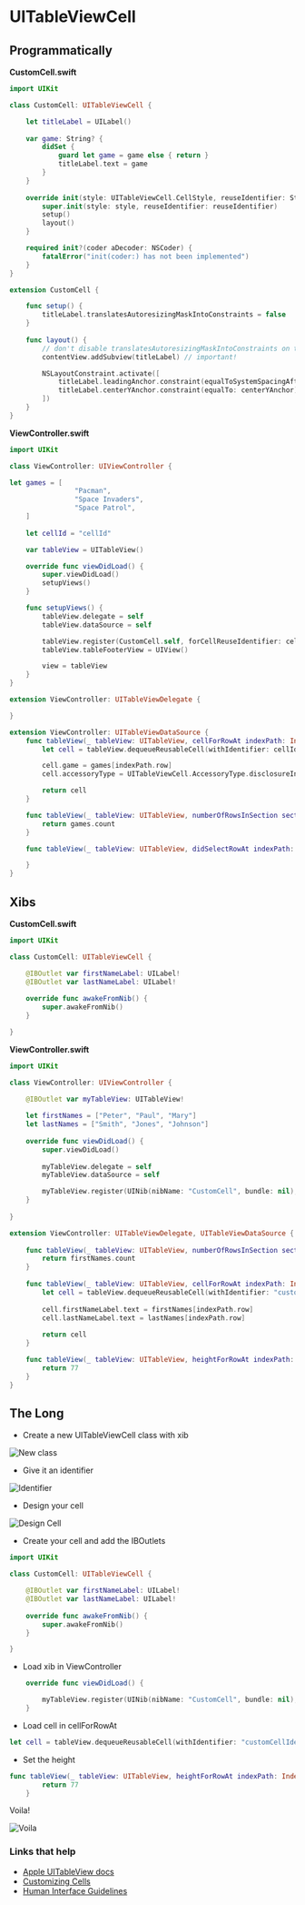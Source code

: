# UITableViewCell

## Programmatically

**CustomCell.swift**

```swift
import UIKit

class CustomCell: UITableViewCell {

    let titleLabel = UILabel()
    
    var game: String? {
        didSet {
            guard let game = game else { return }
            titleLabel.text = game
        }
    }
    
    override init(style: UITableViewCell.CellStyle, reuseIdentifier: String?) {
        super.init(style: style, reuseIdentifier: reuseIdentifier)
        setup()
        layout()
    }

    required init?(coder aDecoder: NSCoder) {
        fatalError("init(coder:) has not been implemented")
    }
}

extension CustomCell {

    func setup() {
        titleLabel.translatesAutoresizingMaskIntoConstraints = false
    }
    
    func layout() {
        // don't disable translatesAutoresizingMaskIntoConstraints on the cell itself
        contentView.addSubview(titleLabel) // important!

        NSLayoutConstraint.activate([
            titleLabel.leadingAnchor.constraint(equalToSystemSpacingAfter: leadingAnchor, multiplier: 1),
            titleLabel.centerYAnchor.constraint(equalTo: centerYAnchor),
        ])
    }
}
```

**ViewController.swift**

```swift
import UIKit

class ViewController: UIViewController {

let games = [
                "Pacman",
                "Space Invaders",
                "Space Patrol",
    ]
    
    let cellId = "cellId"

    var tableView = UITableView()

    override func viewDidLoad() {
        super.viewDidLoad()
        setupViews()
    }

    func setupViews() {
        tableView.delegate = self
        tableView.dataSource = self

        tableView.register(CustomCell.self, forCellReuseIdentifier: cellId)
        tableView.tableFooterView = UIView()

        view = tableView
    }
}

extension ViewController: UITableViewDelegate {

}

extension ViewController: UITableViewDataSource {
    func tableView(_ tableView: UITableView, cellForRowAt indexPath: IndexPath) -> UITableViewCell {
        let cell = tableView.dequeueReusableCell(withIdentifier: cellId, for: indexPath) as! CustomCell

        cell.game = games[indexPath.row]
        cell.accessoryType = UITableViewCell.AccessoryType.disclosureIndicator

        return cell
    }

    func tableView(_ tableView: UITableView, numberOfRowsInSection section: Int) -> Int {
        return games.count
    }

    func tableView(_ tableView: UITableView, didSelectRowAt indexPath: IndexPath) {

    }
}
```


## Xibs

**CustomCell.swift**

```swift
import UIKit

class CustomCell: UITableViewCell {

    @IBOutlet var firstNameLabel: UILabel!
    @IBOutlet var lastNameLabel: UILabel!
    
    override func awakeFromNib() {
        super.awakeFromNib()
    }

}
```

**ViewController.swift**

```swift
import UIKit

class ViewController: UIViewController {

    @IBOutlet var myTableView: UITableView!
    
    let firstNames = ["Peter", "Paul", "Mary"]
    let lastNames = ["Smith", "Jones", "Johnson"]
    
    override func viewDidLoad() {
        super.viewDidLoad()
        
        myTableView.delegate = self
        myTableView.dataSource = self

        myTableView.register(UINib(nibName: "CustomCell", bundle: nil), forCellReuseIdentifier: "customCellIdentifier")
    }
    
}

extension ViewController: UITableViewDelegate, UITableViewDataSource {
    
    func tableView(_ tableView: UITableView, numberOfRowsInSection section: Int) -> Int {
        return firstNames.count
    }
    
    func tableView(_ tableView: UITableView, cellForRowAt indexPath: IndexPath) -> UITableViewCell {
        let cell = tableView.dequeueReusableCell(withIdentifier: "customCellIdentifier", for: indexPath) as! CustomCell
        
        cell.firstNameLabel.text = firstNames[indexPath.row]
        cell.lastNameLabel.text = lastNames[indexPath.row]
        
        return cell
    }

    func tableView(_ tableView: UITableView, heightForRowAt indexPath: IndexPath) -> CGFloat {
        return 77
    }
}
```

## The Long

* Create a new UITableViewCell class with xib

![New class](https://github.com/jrasmusson/ios-starter-kit/blob/master/basics/UITableViewCell/images/newclass.png)

* Give it an identifier

![Identifier](https://github.com/jrasmusson/ios-starter-kit/blob/master/basics/UITableViewCell/images/identifier.png)


* Design your cell

![Design Cell](https://github.com/jrasmusson/ios-starter-kit/blob/master/basics/UITableViewCell/images/design.png)

* Create your cell and add the IBOutlets

```swift
import UIKit

class CustomCell: UITableViewCell {

    @IBOutlet var firstNameLabel: UILabel!
    @IBOutlet var lastNameLabel: UILabel!
    
    override func awakeFromNib() {
        super.awakeFromNib()
    }

}
```

* Load xib in ViewController

```swift
    override func viewDidLoad() {

        myTableView.register(UINib(nibName: "CustomCell", bundle: nil), forCellReuseIdentifier: "customCellIdentifier")
    }
```

* Load cell in cellForRowAt

```swift
let cell = tableView.dequeueReusableCell(withIdentifier: "customCellIdentifier", for: indexPath) as! CustomCell
```

* Set the height

```swift
func tableView(_ tableView: UITableView, heightForRowAt indexPath: IndexPath) -> CGFloat {
        return 77
    }
```

Voila!

![Voila](https://github.com/jrasmusson/ios-starter-kit/blob/master/basics/UITableViewCell/images/voila.png)

### Links that help
* [Apple UITableView docs](https://developer.apple.com/documentation/uikit/uitableviewcell)
* [Customizing Cells](https://developer.apple.com/documentation/uikit/views_and_controls/table_views/configuring_the_cells_for_your_table)
* [Human Interface Guidelines](https://developer.apple.com/design/human-interface-guidelines/ios/views/tables)
